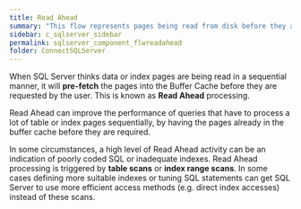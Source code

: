 ```yaml
---
title: Read Ahead
summary: "This flow represents pages being read from disk before they are requested."
sidebar: c_sqlserver_sidebar
permalink: sqlserver_component_flwreadahead
folder: ConnectSQLServer
---
```



When SQL Server thinks data or index pages are being read in a
sequential manner, it will **pre-fetch** the pages into
the Buffer Cache before they are requested by the user. This is known
as **Read Ahead** processing.

Read Ahead can improve the performance of queries that have to process a
lot of table or index pages sequentially, by having the pages already in
the buffer cache before they are required.

In some circumstances, a high level of Read Ahead activity can be an
indication of poorly coded SQL or inadequate indexes. Read Ahead
processing is triggered by **table scans** or **index range
scans**. In some cases defining more suitable indexes or tuning
SQL statements can get SQL Server to use more efficient access methods (e.g.
direct index accesses) instead of these scans.
